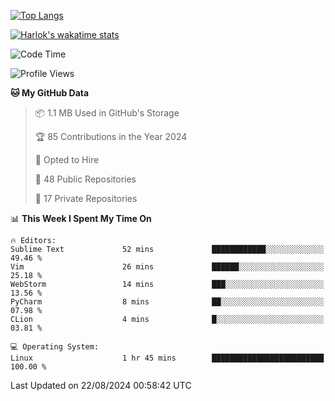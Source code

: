 [![Top Langs](https://github-readme-stats.vercel.app/api/top-langs/?username=remisiki&theme=dracula&layout=compact&hide=Jupyter%20Notebook,CSS,HTML&langs_count=10&exclude_repo=GMM-Demux-GUI)](https://github.com/anuraghazra/github-readme-stats)

[![Harlok's wakatime stats](https://github-readme-stats.vercel.app/api/wakatime?username=@remisiki&theme=dracula&layout=compact&langs_count=10&hide=other,html,css,text,json,markdown,jupyter)](https://github.com/anuraghazra/github-readme-stats)

<!--START_SECTION:waka-->
![Code Time](http://img.shields.io/badge/Code%20Time-853%20hrs%204%20mins-blue)

![Profile Views](http://img.shields.io/badge/Profile%20Views-0-blue)

**🐱 My GitHub Data** 

> 📦 1.1 MB Used in GitHub's Storage 
 > 
> 🏆 85 Contributions in the Year 2024
 > 
> 💼 Opted to Hire
 > 
> 📜 48 Public Repositories 
 > 
> 🔑 17 Private Repositories 
 > 
📊 **This Week I Spent My Time On** 

```text
🔥 Editors: 
Sublime Text             52 mins             ████████████░░░░░░░░░░░░░   49.46 % 
Vim                      26 mins             ██████░░░░░░░░░░░░░░░░░░░   25.18 % 
WebStorm                 14 mins             ███░░░░░░░░░░░░░░░░░░░░░░   13.56 % 
PyCharm                  8 mins              ██░░░░░░░░░░░░░░░░░░░░░░░   07.98 % 
CLion                    4 mins              █░░░░░░░░░░░░░░░░░░░░░░░░   03.81 % 

💻 Operating System: 
Linux                    1 hr 45 mins        █████████████████████████   100.00 % 
```


 Last Updated on 22/08/2024 00:58:42 UTC
<!--END_SECTION:waka-->
